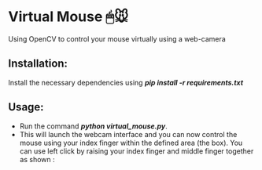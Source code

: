 # Virtual Mouse 🖱🐭
Using OpenCV to control your mouse virtually using a web-camera

## Installation:
Install the necessary dependencies using ***pip install -r requirements.txt***

## Usage:
* Run the command ***python virtual_mouse.py***.
* This will launch the webcam interface and you can now control the mouse using your index finger within the defined area (the box). You can use left click by raising your index finger and middle finger together as shown : 
